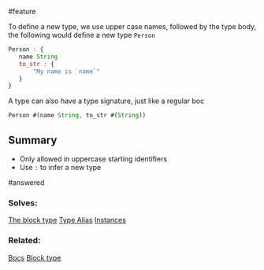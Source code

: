 #feature

To define a new type, we use upper case names, followed by the type body, the following would define a new type `Person`

```js
Person : {
   name String
   to_str : {
	   "My name is `name`"
   }
}
```

A type can also have a type signature, just like a regular boc

```js
Person #(name String, to_str #(String)) 
```

## Summary

- Only allowed in uppercase starting identifiers
- Use `:` to infer a new type

#answered 
### Solves: 
[The block type](solved/The%20block%20type.md)
[Type Alias](Features/Type%20Alias.md)
[Instances](Replaced%20features/Instances.md)

### Related:
[Bocs](Bocs.md)
[Block type](../Features/Block%20type.md)

